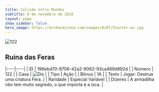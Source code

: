 ```yaml
---
title: Colisão entre Mundos
subtitle: 8 de novembro de 2019
layout: page
show_sidebar: false
hero_image: https://archonarcana.com/images/0/07/Starter-wc.jpg
---
```


![122](https://cdn.keyforgegame.com/media/card_front/pt/452_122_MPWM8F47X68P_pt.png)

## Ruína das Feras

|----|----|
| ID | 196ebd70-9706-42a2-8062-93ca469d892d |
| Número | 122 |
| Casa | ![Dis](https://archonarcana.com/images/thumb/e/e8/Dis.png/22px-Dis.png "Dis") |
| Tipo | Ação |
| Bônus | 1A |
| Texto | Jogar: Destrua uma criatura Fera. |
| Raridade | Especial Variável |
| Dizeres | A armadilha não tem muito segredo,  o que importa é a isca. |
